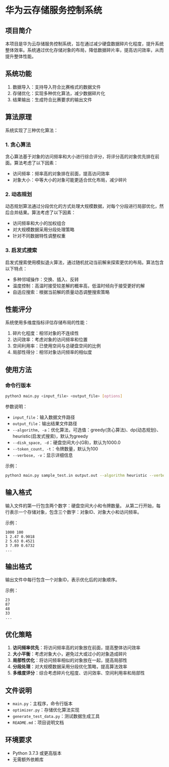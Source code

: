 # 华为云存储服务控制系统

## 项目简介

本项目是华为云存储服务控制系统，旨在通过减少硬盘数据碎片化程度，提升系统整体效率。系统通过优化存储对象的布局，降低数据碎片率，提高访问效率，从而提升整体性能。

## 系统功能

1. 数据导入：支持导入符合比赛格式的数据文件
2. 存储优化：实现多种优化算法，减少数据碎片化
3. 结果输出：生成符合比赛要求的输出文件

## 算法原理

系统实现了三种优化算法：

### 1. 贪心算法

贪心算法基于对象的访问频率和大小进行综合评分，将评分高的对象优先排在前面。算法考虑了以下因素：
- 访问频率：频率高的对象排在前面，提高访问效率
- 对象大小：中等大小的对象可能更适合优化布局，减少碎片

### 2. 动态规划

动态规划算法通过分段优化的方式处理大规模数据，对每个分段进行局部优化，然后合并结果。算法考虑了以下因素：
- 访问频率和大小的加权组合
- 对大规模数据采用分段处理策略
- 针对不同数据特性调整权重

### 3. 启发式搜索

启发式搜索使用模拟退火算法，通过随机扰动当前解来探索更优的布局。算法包含以下特点：
- 多种邻域操作：交换、插入、反转
- 温度控制：高温时接受较差解的概率高，低温时倾向于接受更好的解
- 自适应搜索：根据当前解的质量动态调整搜索策略

## 性能评分

系统使用多维度指标评估存储布局的性能：
1. 碎片化程度：相邻对象的不连续性
2. 访问效率：考虑对象的访问频率和位置
3. 空间利用率：已使用空间与总硬盘空间的比例
4. 局部性得分：相邻对象访问频率的相似度

## 使用方法

### 命令行版本

```bash
python3 main.py <input_file> <output_file> [options]
```

参数说明：
- `input_file`：输入数据文件路径
- `output_file`：输出结果文件路径
- `--algorithm, -a`：优化算法，可选值：greedy(贪心算法)、dp(动态规划)、heuristic(启发式搜索)，默认为greedy
- `--disk_space, -d`：硬盘空间大小(GB)，默认为1000.0
- `--token_count, -t`：令牌数量，默认为100
- `--verbose, -v`：显示详细信息

示例：
```bash
python3 main.py sample_test.in output.out --algorithm heuristic --verbose
```

## 输入格式

输入文件的第一行包含两个数字：硬盘空间大小和令牌数量。
从第二行开始，每行表示一个存储对象，包含三个数字：对象ID、对象大小和访问频率。

示例：
```
1000 100
1 2.47 0.9018
2 5.63 0.4521
3 7.89 0.6732
...
```

## 输出格式

输出文件中每行包含一个对象ID，表示优化后的对象顺序。

示例：
```
23
87
48
33
...
```

## 优化策略

1. **访问频率优先**：将访问频率高的对象放在前面，提高整体访问效率
2. **大小平衡**：考虑对象大小，避免过大或过小的对象造成碎片
3. **局部性优化**：将访问频率相似的对象放在一起，提高局部性
4. **分段处理**：对大规模数据采用分段优化策略，提高算法效率
5. **多维度评分**：综合考虑碎片化程度、访问效率、空间利用率和局部性

## 文件说明

- `main.py`：主程序，命令行版本
- `optimizer.py`：存储优化算法实现
- `generate_test_data.py`：测试数据生成工具
- `README.md`：项目说明文档

## 环境要求

- Python 3.7.3 或更高版本
- 无需额外依赖库
